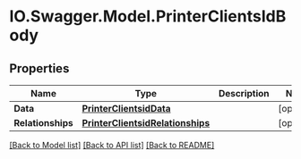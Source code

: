# IO.Swagger.Model.PrinterClientsIdBody
## Properties

Name | Type | Description | Notes
------------ | ------------- | ------------- | -------------
**Data** | [**PrinterClientsidData**](PrinterClientsidData.md) |  | [optional] 
**Relationships** | [**PrinterClientsidRelationships**](PrinterClientsidRelationships.md) |  | [optional] 

[[Back to Model list]](../README.md#documentation-for-models) [[Back to API list]](../README.md#documentation-for-api-endpoints) [[Back to README]](../README.md)

